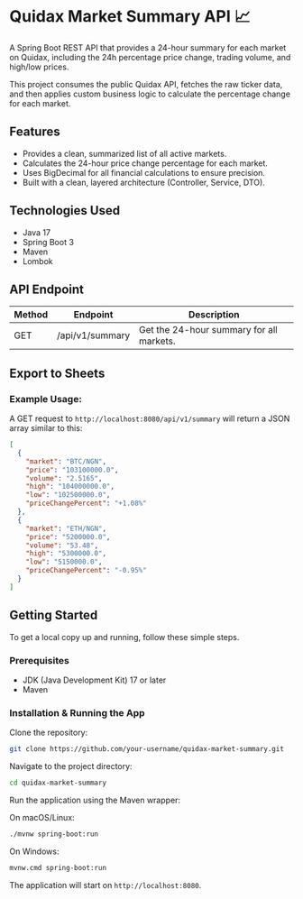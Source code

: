 # Quidax Market Summary API 📈

A Spring Boot REST API that provides a 24-hour summary for each market on Quidax, including the 24h percentage price change, trading volume, and high/low prices.

This project consumes the public Quidax API, fetches the raw ticker data, and then applies custom business logic to calculate the percentage change for each market.

## Features

- Provides a clean, summarized list of all active markets.
- Calculates the 24-hour price change percentage for each market.
- Uses BigDecimal for all financial calculations to ensure precision.
- Built with a clean, layered architecture (Controller, Service, DTO).

## Technologies Used

- Java 17
- Spring Boot 3
- Maven
- Lombok

## API Endpoint

| Method | Endpoint          | Description                                   |
|--------|-------------------|-----------------------------------------------|
| GET    | /api/v1/summary    | Get the 24-hour summary for all markets.     |

## Export to Sheets

### Example Usage:
A GET request to `http://localhost:8080/api/v1/summary` will return a JSON array similar to this:

```json
[
  {
    "market": "BTC/NGN",
    "price": "103100000.0",
    "volume": "2.5165",
    "high": "104000000.0",
    "low": "102500000.0",
    "priceChangePercent": "+1.08%"
  },
  {
    "market": "ETH/NGN",
    "price": "5200000.0",
    "volume": "53.48",
    "high": "5300000.0",
    "low": "5150000.0",
    "priceChangePercent": "-0.95%"
  }
]
```

## Getting Started

To get a local copy up and running, follow these simple steps.

### Prerequisites

- JDK (Java Development Kit) 17 or later
- Maven

### Installation & Running the App

Clone the repository:

```bash
git clone https://github.com/your-username/quidax-market-summary.git
```

Navigate to the project directory:

```bash
cd quidax-market-summary
```

Run the application using the Maven wrapper:

On macOS/Linux:

```bash
./mvnw spring-boot:run
```

On Windows:

```bash
mvnw.cmd spring-boot:run
```

The application will start on `http://localhost:8080`.